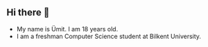 ## Hi there 👋

- My name is Ümit. I am 18 years old.
- I am a freshman Computer Science student at Bilkent University.
